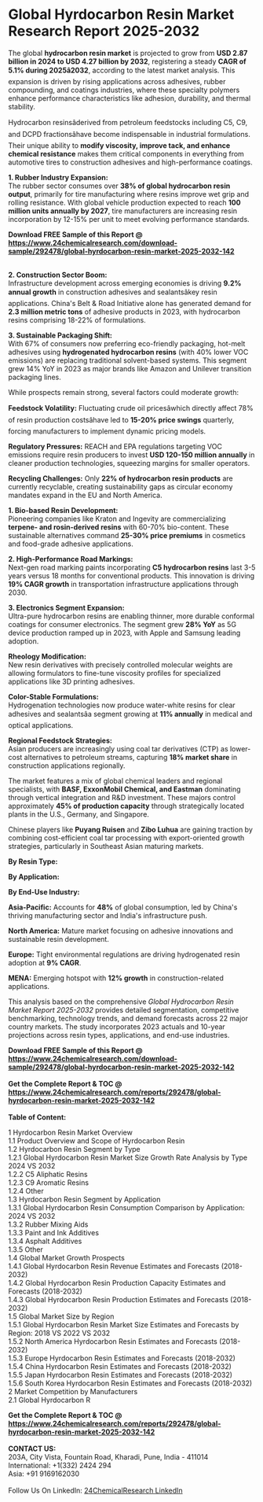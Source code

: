 <h1>Global Hyrdocarbon Resin Market Research Report 2025-2032</h1><p>The global <strong>hydrocarbon resin market</strong> is projected to grow from <strong>USD 2.87 billion in 2024 to USD 4.27 billion by 2032</strong>, registering a steady <strong>CAGR of 5.1% during 2025â2032</strong>, according to the latest market analysis. This expansion is driven by rising applications across adhesives, rubber compounding, and coatings industries, where these specialty polymers enhance performance characteristics like adhesion, durability, and thermal stability.</p><p>Hydrocarbon resinsâderived from petroleum feedstocks including C5, C9, and DCPD fractionsâhave become indispensable in industrial formulations. Their unique ability to <strong>modify viscosity, improve tack, and enhance chemical resistance</strong> makes them critical components in everything from automotive tires to construction adhesives and high-performance coatings.</p><p><strong>1. Rubber Industry Expansion:</strong><br>
The rubber sector consumes over <strong>38% of global hydrocarbon resin output</strong>, primarily for tire manufacturing where resins improve wet grip and rolling resistance. With global vehicle production expected to reach <strong>100 million units annually by 2027</strong>, tire manufacturers are increasing resin incorporation by 12-15% per unit to meet evolving performance standards.</p><div><b>Download FREE Sample of this Report @ 
            <a href="https://www.24chemicalresearch.com/download-sample/292478/global-hyrdocarbon-resin-market-2025-2032-142">
            https://www.24chemicalresearch.com/download-sample/292478/global-hyrdocarbon-resin-market-2025-2032-142</a></b></div><br><p><strong>2. Construction Sector Boom:</strong><br>
Infrastructure development across emerging economies is driving <strong>9.2% annual growth</strong> in construction adhesives and sealantsâkey resin applications. China's Belt &amp; Road Initiative alone has generated demand for <strong>2.3 million metric tons</strong> of adhesive products in 2023, with hydrocarbon resins comprising 18-22% of formulations.</p><p><strong>3. Sustainable Packaging Shift:</strong><br>
With 67% of consumers now preferring eco-friendly packaging, hot-melt adhesives using <strong>hydrogenated hydrocarbon resins</strong> (with 40% lower VOC emissions) are replacing traditional solvent-based systems. This segment grew 14% YoY in 2023 as major brands like Amazon and Unilever transition packaging lines.</p><p>While prospects remain strong, several factors could moderate growth:</p><p><strong>Feedstock Volatility:</strong> Fluctuating crude oil pricesâwhich directly affect 78% of resin production costsâhave led to <strong>15-20% price swings</strong> quarterly, forcing manufacturers to implement dynamic pricing models.</p><p><strong>Regulatory Pressures:</strong> REACH and EPA regulations targeting VOC emissions require resin producers to invest <strong>USD 120-150 million annually</strong> in cleaner production technologies, squeezing margins for smaller operators.</p><p><strong>Recycling Challenges:</strong> Only <strong>22% of hydrocarbon resin products</strong> are currently recyclable, creating sustainability gaps as circular economy mandates expand in the EU and North America.</p><p><strong>1. Bio-based Resin Development:</strong><br>
Pioneering companies like Kraton and Ingevity are commercializing <strong>terpene- and rosin-derived resins</strong> with 60-70% bio-content. These sustainable alternatives command <strong>25-30% price premiums</strong> in cosmetics and food-grade adhesive applications.</p><p><strong>2. High-Performance Road Markings:</strong><br>
Next-gen road marking paints incorporating <strong>C5 hydrocarbon resins</strong> last 3-5 years versus 18 months for conventional products. This innovation is driving <strong>19% CAGR growth</strong> in transportation infrastructure applications through 2030.</p><p><strong>3. Electronics Segment Expansion:</strong><br>
Ultra-pure hydrocarbon resins are enabling thinner, more durable conformal coatings for consumer electronics. The segment grew <strong>28% YoY</strong> as 5G device production ramped up in 2023, with Apple and Samsung leading adoption.</p><p><strong>Rheology Modification:</strong><br>
	New resin derivatives with precisely controlled molecular weights are allowing formulators to fine-tune viscosity profiles for specialized applications like 3D printing adhesives.</p><p><strong>Color-Stable Formulations:</strong><br>
	Hydrogenation technologies now produce water-white resins for clear adhesives and sealantsâa segment growing at <strong>11% annually</strong> in medical and optical applications.</p><p><strong>Regional Feedstock Strategies:</strong><br>
	Asian producers are increasingly using coal tar derivatives (CTP) as lower-cost alternatives to petroleum streams, capturing <strong>18% market share</strong> in construction applications regionally.</p><p>The market features a mix of global chemical leaders and regional specialists, with <strong>BASF, ExxonMobil Chemical, and Eastman</strong> dominating through vertical integration and R&amp;D investment. These majors control approximately <strong>45% of production capacity</strong> through strategically located plants in the U.S., Germany, and Singapore.</p><p>Chinese players like <strong>Puyang Ruisen</strong> and <strong>Zibo Luhua</strong> are gaining traction by combining cost-efficient coal tar processing with export-oriented growth strategies, particularly in Southeast Asian maturing markets.</p><p><strong>By Resin Type:</strong></p><p><strong>By Application:</strong></p><p><strong>By End-Use Industry:</strong></p><p><strong>Asia-Pacific:</strong> Accounts for <strong>48%</strong> of global consumption, led by China's thriving manufacturing sector and India's infrastructure push.</p><p><strong>North America:</strong> Mature market focusing on adhesive innovations and sustainable resin development.</p><p><strong>Europe:</strong> Tight environmental regulations are driving hydrogenated resin adoption at <strong>9% CAGR</strong>.</p><p><strong>MENA:</strong> Emerging hotspot with <strong>12% growth</strong> in construction-related applications.</p><p>This analysis based on the comprehensive <em>Global Hydrocarbon Resin Market Report 2025-2032</em> provides detailed segmentation, competitive benchmarking, technology trends, and demand forecasts across 22 major country markets. The study incorporates 2023 actuals and 10-year projections across resin types, applications, and end-use industries.</p><div><b>Download FREE Sample of this Report @ 
            <a href="https://www.24chemicalresearch.com/download-sample/292478/global-hyrdocarbon-resin-market-2025-2032-142">
            https://www.24chemicalresearch.com/download-sample/292478/global-hyrdocarbon-resin-market-2025-2032-142</a></b></div><br><div><b>Get the Complete Report & TOC @ 
            <a href="https://www.24chemicalresearch.com/reports/292478/global-hyrdocarbon-resin-market-2025-2032-142">
            https://www.24chemicalresearch.com/reports/292478/global-hyrdocarbon-resin-market-2025-2032-142</a></b></div><br>
            <b>Table of Content:</b><p>1 Hyrdocarbon Resin Market Overview<br />
    1.1 Product Overview and Scope of Hyrdocarbon Resin<br />
    1.2 Hyrdocarbon Resin Segment by Type<br />
        1.2.1 Global Hyrdocarbon Resin Market Size Growth Rate Analysis by Type 2024 VS 2032<br />
        1.2.2 C5 Aliphatic Resins<br />
        1.2.3 C9 Aromatic Resins<br />
        1.2.4 Other<br />
    1.3 Hyrdocarbon Resin Segment by Application<br />
        1.3.1 Global Hyrdocarbon Resin Consumption Comparison by Application: 2024 VS 2032<br />
        1.3.2 Rubber Mixing Aids<br />
        1.3.3 Paint and Ink Additives<br />
        1.3.4 Asphalt Additives<br />
        1.3.5 Other<br />
    1.4 Global Market Growth Prospects<br />
        1.4.1 Global Hyrdocarbon Resin Revenue Estimates and Forecasts (2018-2032)<br />
        1.4.2 Global Hyrdocarbon Resin Production Capacity Estimates and Forecasts (2018-2032)<br />
        1.4.3 Global Hyrdocarbon Resin Production Estimates and Forecasts (2018-2032)<br />
    1.5 Global Market Size by Region<br />
        1.5.1 Global Hyrdocarbon Resin Market Size Estimates and Forecasts by Region: 2018 VS 2022 VS 2032<br />
        1.5.2 North America Hyrdocarbon Resin Estimates and Forecasts (2018-2032)<br />
        1.5.3 Europe Hyrdocarbon Resin Estimates and Forecasts (2018-2032)<br />
        1.5.4 China Hyrdocarbon Resin Estimates and Forecasts (2018-2032)<br />
        1.5.5 Japan Hyrdocarbon Resin Estimates and Forecasts (2018-2032)<br />
        1.5.6 South Korea Hyrdocarbon Resin Estimates and Forecasts (2018-2032)<br />
2 Market Competition by Manufacturers<br />
    2.1 Global Hyrdocarbon R</p><div><b>Get the Complete Report & TOC @ 
            <a href="https://www.24chemicalresearch.com/reports/292478/global-hyrdocarbon-resin-market-2025-2032-142">
            https://www.24chemicalresearch.com/reports/292478/global-hyrdocarbon-resin-market-2025-2032-142</a></b></div><br><b>CONTACT US:</b><br>
            203A, City Vista, Fountain Road, Kharadi, Pune, India - 411014<br>
            International: +1(332) 2424 294<br>
            Asia: +91 9169162030 <br><br>
            Follow Us On LinkedIn: <a href="https://www.linkedin.com/company/24chemicalresearch/">24ChemicalResearch LinkedIn</a>
